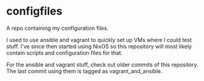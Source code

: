 # configfiles

A repo containing my configuration files.

I used to use ansible and vagrant to quickly set up VMs where I could test
stuff. I've since then started using NixOS so this repository will most
likely contain scripts and configuration files for that.

For the ansible and vagrant stuff, check out older commits of this repository.
The last commit using them is tagged as vagrant\_and\_ansible.

